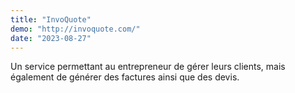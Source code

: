 ```yaml
---
title: "InvoQuote"
demo: "http://invoquote.com/"
date: "2023-08-27"
---
```


Un service permettant au entrepreneur de gérer leurs clients, mais également de générer des factures ainsi que des devis.